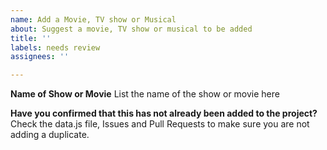 ```yaml
---
name: Add a Movie, TV show or Musical
about: Suggest a movie, TV show or musical to be added
title: ''
labels: needs review
assignees: ''

---
```


**Name of Show or Movie**
List the name of the show or movie here

**Have you confirmed that this has not already been added to the project?**
Check the data.js file, Issues and Pull Requests to make sure you are not adding a duplicate.
